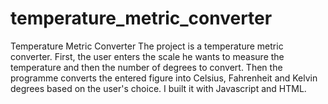 # temperature_metric_converter
Temperature Metric Converter 
The project is a temperature metric converter.
First, the user enters the scale he wants to measure the temperature and then the number of degrees to convert.
Then the programme converts the entered figure into Celsius, Fahrenheit and Kelvin degrees based on the user's choice.
I built it with Javascript and HTML. 

